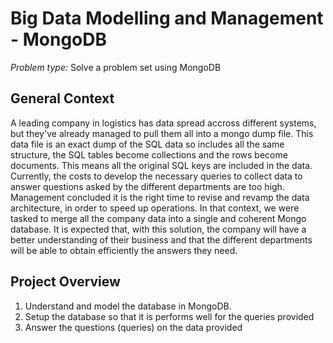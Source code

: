 # Big Data Modelling and Management - MongoDB


*Problem type:* Solve a problem set using MongoDB


## General Context
A leading company in logistics has data spread accross different systems, but they've already managed to pull them all into a mongo dump file. This data file is an exact dump of the SQL data so includes all the same structure, the SQL tables become collections and the rows become documents. This means all the original SQL keys are included in the data.
Currently, the costs to develop the necessary queries to collect data to answer questions asked by the different departments are too high.
Management concluded it is the right time to revise and revamp the data architecture, in order to speed up operations.
In that context, we were tasked to merge all the company data into a single and coherent Mongo database.
It is expected that, with this solution, the company will have a better understanding of their business and that the different departments will be able to obtain efficiently the answers they need.


## Project Overview
1. Understand and model the database in MongoDB.
2. Setup the database so that it is performs well for the queries provided
3. Answer the questions (queries) on the data provided
